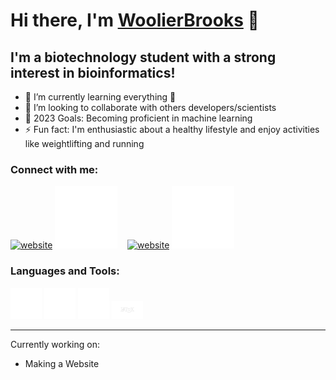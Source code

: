 # Hi there, I'm [WoolierBrooks][youtube] 👋 

## I'm a biotechnology student with a strong interest in bioinformatics!

- 🧠 I’m currently learning everything 🤣
- 🥂 I’m looking to collaborate with others developers/scientists
- 🥅 2023 Goals: Becoming proficient in machine learning
- ⚡ Fun fact: I'm enthusiastic about a healthy lifestyle and enjoy activities like weightlifting and running

### Connect with me:

[![website](./img/linkedin-light.svg)](https://linkedin.com/in/WoolierBrooks#gh-light-mode-only)
[![website](./img/linkedin-dark.svg)](https://linkedin.com/in/julio-cardus#gh-dark-mode-only)
&nbsp;&nbsp;
[![website](./img/instagram-light.svg)](https://instagram.com/WoolierBrooks#gh-light-mode-only)
[![website](./img/instagram-dark.svg)](https://instagram.com/WoolierBrooks#gh-dark-mode-only)

### Languages and Tools:

<p align="left">
  <img src="./img/python-dark.svg" alt="python" width="50">
  <img src="./img/vscode-dark.svg" alt="vscode" width="50"/>
  <img src="./img/markdown-dark.png" alt="markdown" width="50"/>
  <img src="./img/latex-dark.png" alt="markdown" width="50"/>
</p>

---

[website]: https://woolierbrooks.com
[twitter]: https://twitter.com/WoolierBrooks
[youtube]: https://youtube.com/WoolierBrooks
[instagram]: https://instagram.com/WoolierBrooks
[linkedin]: https://linkedin.com/in/WoolierBrooks
[jsplaylist]: https://www.youtube.com/playlist?list=PLkwxH9e_vrALRJKu7wfXby3MKeflhTu6B
[cssplaylist]: https://www.youtube.com/playlist?list=PLkwxH9e_vrALSdvZuEh6gqQdmDoDIoqz4
[reactplaylist]: https://www.youtube.com/playlist?list=PLkwxH9e_vrAK4TdffpxKY3QGyHCpxFcQ0

Currently working on:

- Making a Website